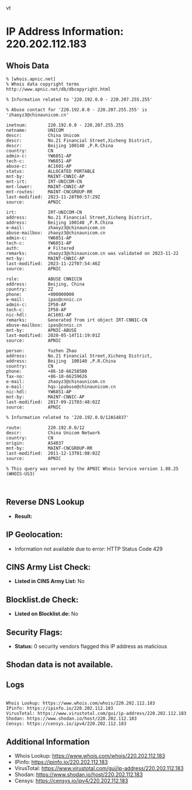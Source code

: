 vt
# IP Address Information: 220.202.112.183

## Whois Data
```
% [whois.apnic.net]
% Whois data copyright terms    http://www.apnic.net/db/dbcopyright.html

% Information related to '220.192.0.0 - 220.207.255.255'

% Abuse contact for '220.192.0.0 - 220.207.255.255' is 'zhaoyz3@chinaunicom.cn'

inetnum:        220.192.0.0 - 220.207.255.255
netname:        UNICOM
descr:          China Unicom
descr:          No.21 Financial Street,Xicheng District,
descr:          Beijing 100140 ,P.R.China
country:        CN
admin-c:        YW6851-AP
tech-c:         YW6851-AP
abuse-c:        AC1601-AP
status:         ALLOCATED PORTABLE
mnt-by:         MAINT-CNNIC-AP
mnt-irt:        IRT-UNICOM-CN
mnt-lower:      MAINT-CNNIC-AP
mnt-routes:     MAINT-CNCGROUP-RR
last-modified:  2023-11-28T00:57:29Z
source:         APNIC

irt:            IRT-UNICOM-CN
address:        No.21 Financial Street,Xicheng District,
address:        Beijing 100140 ,P.R.China
e-mail:         zhaoyz3@chinaunicom.cn
abuse-mailbox:  zhaoyz3@chinaunicom.cn
admin-c:        YW6851-AP
tech-c:         YW6851-AP
auth:           # Filtered
remarks:        zhaoyz3@chinaunicom.cn was validated on 2023-11-22
mnt-by:         MAINT-CNNIC-AP
last-modified:  2023-11-22T07:54:46Z
source:         APNIC

role:           ABUSE CNNICCN
address:        Beijing, China
country:        ZZ
phone:          +000000000
e-mail:         ipas@cnnic.cn
admin-c:        IP50-AP
tech-c:         IP50-AP
nic-hdl:        AC1601-AP
remarks:        Generated from irt object IRT-CNNIC-CN
abuse-mailbox:  ipas@cnnic.cn
mnt-by:         APNIC-ABUSE
last-modified:  2020-05-14T11:19:01Z
source:         APNIC

person:         Yuzhen Zhao
address:        No.21 Financial Street,Xicheng District,
address:        Beijing  100140 ,P.R.China
country:        CN
phone:          +86-10-66258500
fax-no:         +86-10-66259626
e-mail:         zhaoyz3@chinaunicom.cn
e-mail:         hqs-ipabuse@chinaunicom.cn
nic-hdl:        YW6851-AP
mnt-by:         MAINT-CNNIC-AP
last-modified:  2017-09-21T03:48:02Z
source:         APNIC

% Information related to '220.192.0.0/12AS4837'

route:          220.192.0.0/12
descr:          China Unicom Network
country:        CN
origin:         AS4837
mnt-by:         MAINT-CNCGROUP-RR
last-modified:  2011-12-13T01:08:02Z
source:         APNIC

% This query was served by the APNIC Whois Service version 1.88.25 (WHOIS-US3)



```
## Reverse DNS Lookup
- **Result:** 

## IP Geolocation:
- Information not available due to error: HTTP Status Code 429

## CINS Army List Check:
- **Listed in CINS Army List:** 
No

## Blocklist.de Check:
- **Listed on Blocklist.de:** 
No

## Security Flags:
- **Status:** 0 security vendors flagged this IP address as malicious

## Shodan data is not available.

## Logs
```

Whois Lookup: https://www.whois.com/whois/220.202.112.183
IPinfo: https://ipinfo.io/220.202.112.183
VirusTotal: https://www.virustotal.com/gui/ip-address/220.202.112.183
Shodan: https://www.shodan.io/host/220.202.112.183
Censys: https://censys.io/ipv4/220.202.112.183

```
## Additional Information
- Whois Lookup: https://www.whois.com/whois/220.202.112.183
- IPinfo: https://ipinfo.io/220.202.112.183
- VirusTotal: https://www.virustotal.com/gui/ip-address/220.202.112.183
- Shodan: https://www.shodan.io/host/220.202.112.183
- Censys: https://censys.io/ipv4/220.202.112.183

